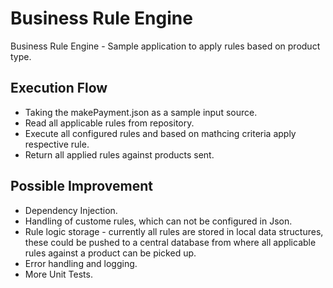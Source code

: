 # Business Rule Engine

Business Rule Engine - Sample application to apply rules based on product type. 


## Execution Flow
- Taking the makePayment.json as a sample input source.
- Read all applicable rules from repository.
- Execute all configured rules and based on mathcing criteria apply respective rule.
- Return all applied rules against products sent.

## Possible Improvement
- Dependency Injection.
- Handling of custome rules, which can not be configured in Json.
- Rule logic storage - currently all rules are stored in local data structures, these could be pushed to a central database from where all applicable rules against a product can be picked up.
- Error handling and logging.
- More Unit Tests.
